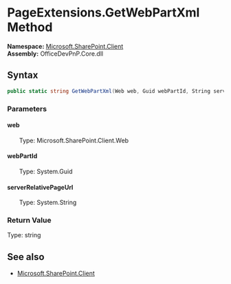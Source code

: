 # PageExtensions.GetWebPartXml Method  
  

**Namespace:** [Microsoft.SharePoint.Client](Microsoft.SharePoint.Client.md)  
**Assembly:** OfficeDevPnP.Core.dll  
## Syntax
```C#
public static string GetWebPartXml(Web web, Guid webPartId, String serverRelativePageUrl)
```
### Parameters
#### web  
&emsp;&emsp;Type: Microsoft.SharePoint.Client.Web  

#### webPartId  
&emsp;&emsp;Type: System.Guid  

#### serverRelativePageUrl  
&emsp;&emsp;Type: System.String  

### Return Value
Type: string  

## See also
- [Microsoft.SharePoint.Client](Microsoft.SharePoint.Client.md)
